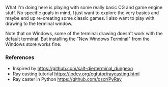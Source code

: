 What I'm doing here is playing with some really basic CG and game engine stuff. No specific goals in mind,
I just want to explore the very basics and maybe end up re-creating some classic games. I also want to play
with drawing to the terminal window.

Note that on Windows, some of the terminal drawing doesn't work with the default terminal. But installing 
the "New Windows Terminal" from the Windows store works fine.


### References

- Inspired by https://github.com/salt-die/terminal_dungeon
- Ray casting tutorial https://lodev.org/cgtutor/raycasting.html
- Ray caster in Python https://github.com/oscr/PyRay
